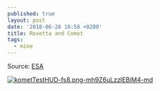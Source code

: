 ```yaml
---
published: true
layout: post
date: '2018-06-28 16:58 +0200'
title: Rosetta and Comet
tags:
  - mine
---
```

Source: [ESA](https://imagearchives.esac.esa.int/index.php?/category/62/start-64#top)

[![kometTestHUD-fs8.png-mh9Z6uLzzIEBiM4-md](https://images.weserv.nl/?url=https://i.imgur.com/M1rHkMm.png)](https://images.weserv.nl/?url=https://i.imgur.com/M1rHkMm.png)
